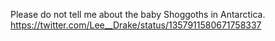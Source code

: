 Please do not tell me about the baby Shoggoths in Antarctica. https://twitter.com/Lee__Drake/status/1357911580671758337